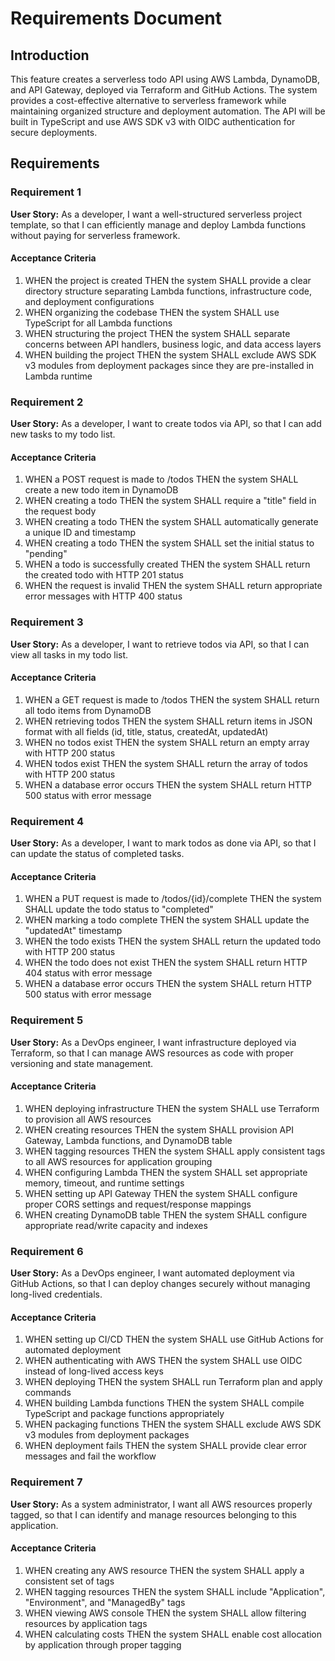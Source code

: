 # Requirements Document

## Introduction

This feature creates a serverless todo API using AWS Lambda, DynamoDB, and API Gateway, deployed via Terraform and GitHub Actions. The system provides a cost-effective alternative to serverless framework while maintaining organized structure and deployment automation. The API will be built in TypeScript and use AWS SDK v3 with OIDC authentication for secure deployments.

## Requirements

### Requirement 1

**User Story:** As a developer, I want a well-structured serverless project template, so that I can efficiently manage and deploy Lambda functions without paying for serverless framework.

#### Acceptance Criteria

1. WHEN the project is created THEN the system SHALL provide a clear directory structure separating Lambda functions, infrastructure code, and deployment configurations
2. WHEN organizing the codebase THEN the system SHALL use TypeScript for all Lambda functions
3. WHEN structuring the project THEN the system SHALL separate concerns between API handlers, business logic, and data access layers
4. WHEN building the project THEN the system SHALL exclude AWS SDK v3 modules from deployment packages since they are pre-installed in Lambda runtime

### Requirement 2

**User Story:** As a developer, I want to create todos via API, so that I can add new tasks to my todo list.

#### Acceptance Criteria

1. WHEN a POST request is made to /todos THEN the system SHALL create a new todo item in DynamoDB
2. WHEN creating a todo THEN the system SHALL require a "title" field in the request body
3. WHEN creating a todo THEN the system SHALL automatically generate a unique ID and timestamp
4. WHEN creating a todo THEN the system SHALL set the initial status to "pending"
5. WHEN a todo is successfully created THEN the system SHALL return the created todo with HTTP 201 status
6. WHEN the request is invalid THEN the system SHALL return appropriate error messages with HTTP 400 status

### Requirement 3

**User Story:** As a developer, I want to retrieve todos via API, so that I can view all tasks in my todo list.

#### Acceptance Criteria

1. WHEN a GET request is made to /todos THEN the system SHALL return all todo items from DynamoDB
2. WHEN retrieving todos THEN the system SHALL return items in JSON format with all fields (id, title, status, createdAt, updatedAt)
3. WHEN no todos exist THEN the system SHALL return an empty array with HTTP 200 status
4. WHEN todos exist THEN the system SHALL return the array of todos with HTTP 200 status
5. WHEN a database error occurs THEN the system SHALL return HTTP 500 status with error message

### Requirement 4

**User Story:** As a developer, I want to mark todos as done via API, so that I can update the status of completed tasks.

#### Acceptance Criteria

1. WHEN a PUT request is made to /todos/{id}/complete THEN the system SHALL update the todo status to "completed"
2. WHEN marking a todo complete THEN the system SHALL update the "updatedAt" timestamp
3. WHEN the todo exists THEN the system SHALL return the updated todo with HTTP 200 status
4. WHEN the todo does not exist THEN the system SHALL return HTTP 404 status with error message
5. WHEN a database error occurs THEN the system SHALL return HTTP 500 status with error message

### Requirement 5

**User Story:** As a DevOps engineer, I want infrastructure deployed via Terraform, so that I can manage AWS resources as code with proper versioning and state management.

#### Acceptance Criteria

1. WHEN deploying infrastructure THEN the system SHALL use Terraform to provision all AWS resources
2. WHEN creating resources THEN the system SHALL provision API Gateway, Lambda functions, and DynamoDB table
3. WHEN tagging resources THEN the system SHALL apply consistent tags to all AWS resources for application grouping
4. WHEN configuring Lambda THEN the system SHALL set appropriate memory, timeout, and runtime settings
5. WHEN setting up API Gateway THEN the system SHALL configure proper CORS settings and request/response mappings
6. WHEN creating DynamoDB table THEN the system SHALL configure appropriate read/write capacity and indexes

### Requirement 6

**User Story:** As a DevOps engineer, I want automated deployment via GitHub Actions, so that I can deploy changes securely without managing long-lived credentials.

#### Acceptance Criteria

1. WHEN setting up CI/CD THEN the system SHALL use GitHub Actions for automated deployment
2. WHEN authenticating with AWS THEN the system SHALL use OIDC instead of long-lived access keys
3. WHEN deploying THEN the system SHALL run Terraform plan and apply commands
4. WHEN building Lambda functions THEN the system SHALL compile TypeScript and package functions appropriately
5. WHEN packaging functions THEN the system SHALL exclude AWS SDK v3 modules from deployment packages
6. WHEN deployment fails THEN the system SHALL provide clear error messages and fail the workflow

### Requirement 7

**User Story:** As a system administrator, I want all AWS resources properly tagged, so that I can identify and manage resources belonging to this application.

#### Acceptance Criteria

1. WHEN creating any AWS resource THEN the system SHALL apply a consistent set of tags
2. WHEN tagging resources THEN the system SHALL include "Application", "Environment", and "ManagedBy" tags
3. WHEN viewing AWS console THEN the system SHALL allow filtering resources by application tags
4. WHEN calculating costs THEN the system SHALL enable cost allocation by application through proper tagging